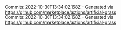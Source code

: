 Commits: 2022-10-30T13:34:02.168Z - Generated via https://github.com/marketplace/actions/artificial-grass
<br>
Commits: 2022-10-30T13:34:02.168Z - Generated via https://github.com/marketplace/actions/artificial-grass
<br>
